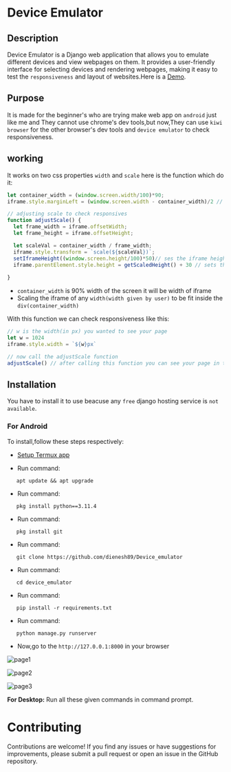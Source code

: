 # Device Emulator

## Description

Device Emulator is a Django web application that allows you to emulate different devices and view webpages on them. It provides a user-friendly interface for selecting devices and rendering webpages, making it easy to test the ```responsiveness``` and layout of websites.Here is a [Demo](https://dienesh89.github.io/Device_emulator/).

## Purpose

It is made for the beginner's who are trying make web app on ```android``` just like me and They cannot use chrome's dev tools,but now,They can use ```kiwi browser``` for the other browser's dev tools and ```device emulator``` to check responsiveness.

## working
It works on two css properties ```width``` and ```scale``` here is the function which do it:
```js
let container_width = (window.screen.width/100)*90;
iframe.style.marginLeft = (window.screen.width - container_width)/2 // centering the frame

// adjusting scale to check responsives
function adjustScale() {
  let frame_width = iframe.offsetWidth;
  let frame_height = iframe.offsetHeight;

  let scaleVal = container_width / frame_width;
  iframe.style.transform = `scale(${scaleVal})`;
  setIframeHeight((window.screen.height/100)*50)// ses the iframe height 50% of the screen
  iframe.parentElement.style.height = getScaledHeight() + 30 // sets the height of parent div of iframe to fit the iframe in the div
  
}

```

- ```container_width``` is 90% width of the screen it will be width of iframe
- Scaling the iframe of any ```width(width given by user)``` to be fit inside the ```div(container_width)```

With this function we can check responsiveness like this:
```js
// w is the width(in px) you wanted to see your page
let w = 1024
iframe.style.width = `${w}px`

// now call the adjustScale function
adjustScale() // after calling this function you can see your page in the width of 1024px
```        
## Installation
You have to install it to use beacuse any ```free``` django hosting service is ```not available```.
### For Android
To install,follow these steps respectively:

- [Setup Termux app](https://www.geeksforgeeks.org/how-to-install-termux-on-android/amp/)

- Run command:
```shell
   apt update && apt upgrade
```
- Run command:
```shell
   pkg install python==3.11.4
```
- Run command:
```shell
   pkg install git
```
- Run command:
```shell
   git clone https://github.com/dienesh89/Device_emulator
```
- Run command:
```shell
   cd device_emulator
```
- Run command:
```shell
   pip install -r requirements.txt
```
- Run command:
```shell
   python manage.py runserver
```
- Now,go to the ```http://127.0.0.1:8000``` in your browser
  
![page1](https://dienesh89.github.io/Device_emulator/readme_images/page1.jpg)

![page2](https://dienesh89.github.io/Device_emulator/readme_images/page2.jpg)  

![page3](https://dienesh89.github.io/Device_emulator/readme_images/page3.jpg)  

**For Desktop:** Run all these given commands in command prompt.

# Contributing
Contributions are welcome! If you find any issues or have suggestions for improvements, please submit a pull request or open an issue in the GitHub repository.
